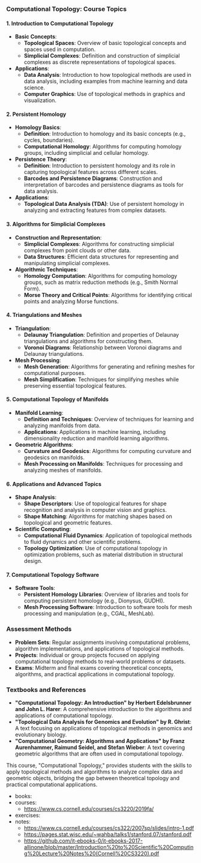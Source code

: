 ### **Computational Topology: Course Topics**

#### **1. Introduction to Computational Topology**
- **Basic Concepts**:
  - **Topological Spaces**: Overview of basic topological concepts and spaces used in computation.
  - **Simplicial Complexes**: Definition and construction of simplicial complexes as discrete representations of topological spaces.
- **Applications**:
  - **Data Analysis**: Introduction to how topological methods are used in data analysis, including examples from machine learning and data science.
  - **Computer Graphics**: Use of topological methods in graphics and visualization.

#### **2. Persistent Homology**
- **Homology Basics**:
  - **Definition**: Introduction to homology and its basic concepts (e.g., cycles, boundaries).
  - **Computational Homology**: Algorithms for computing homology groups, including simplicial and cellular homology.
- **Persistence Theory**:
  - **Definition**: Introduction to persistent homology and its role in capturing topological features across different scales.
  - **Barcodes and Persistence Diagrams**: Construction and interpretation of barcodes and persistence diagrams as tools for data analysis.
- **Applications**:
  - **Topological Data Analysis (TDA)**: Use of persistent homology in analyzing and extracting features from complex datasets.

#### **3. Algorithms for Simplicial Complexes**
- **Construction and Representation**:
  - **Simplicial Complexes**: Algorithms for constructing simplicial complexes from point clouds or other data.
  - **Data Structures**: Efficient data structures for representing and manipulating simplicial complexes.
- **Algorithmic Techniques**:
  - **Homology Computation**: Algorithms for computing homology groups, such as matrix reduction methods (e.g., Smith Normal Form).
  - **Morse Theory and Critical Points**: Algorithms for identifying critical points and analyzing Morse functions.

#### **4. Triangulations and Meshes**
- **Triangulation**:
  - **Delaunay Triangulation**: Definition and properties of Delaunay triangulations and algorithms for constructing them.
  - **Voronoi Diagrams**: Relationship between Voronoi diagrams and Delaunay triangulations.
- **Mesh Processing**:
  - **Mesh Generation**: Algorithms for generating and refining meshes for computational purposes.
  - **Mesh Simplification**: Techniques for simplifying meshes while preserving essential topological features.

#### **5. Computational Topology of Manifolds**
- **Manifold Learning**:
  - **Definition and Techniques**: Overview of techniques for learning and analyzing manifolds from data.
  - **Applications**: Applications in machine learning, including dimensionality reduction and manifold learning algorithms.
- **Geometric Algorithms**:
  - **Curvature and Geodesics**: Algorithms for computing curvature and geodesics on manifolds.
  - **Mesh Processing on Manifolds**: Techniques for processing and analyzing meshes of manifolds.

#### **6. Applications and Advanced Topics**
- **Shape Analysis**:
  - **Shape Descriptors**: Use of topological features for shape recognition and analysis in computer vision and graphics.
  - **Shape Matching**: Algorithms for matching shapes based on topological and geometric features.
- **Scientific Computing**:
  - **Computational Fluid Dynamics**: Application of topological methods to fluid dynamics and other scientific problems.
  - **Topology Optimization**: Use of computational topology in optimization problems, such as material distribution in structural design.

#### **7. Computational Topology Software**
- **Software Tools**:
  - **Persistent Homology Libraries**: Overview of libraries and tools for computing persistent homology (e.g., Dionysus, GUDHI).
  - **Mesh Processing Software**: Introduction to software tools for mesh processing and manipulation (e.g., CGAL, MeshLab).

### **Assessment Methods**
- **Problem Sets**: Regular assignments involving computational problems, algorithm implementations, and applications of topological methods.
- **Projects**: Individual or group projects focused on applying computational topology methods to real-world problems or datasets.
- **Exams**: Midterm and final exams covering theoretical concepts, algorithms, and practical applications in computational topology.

### **Textbooks and References**
- **"Computational Topology: An Introduction" by Herbert Edelsbrunner and John L. Harer**: A comprehensive introduction to the algorithms and applications of computational topology.
- **"Topological Data Analysis for Genomics and Evolution" by R. Ghrist**: A text focusing on applications of topological methods in genomics and evolutionary biology.
- **"Computational Geometry: Algorithms and Applications" by Franz Aurenhammer, Raimund Seidel, and Stefan Wieber**: A text covering geometric algorithms that are often used in computational topology.

This course, "Computational Topology," provides students with the skills to apply topological methods and algorithms to analyze complex data and geometric objects, bridging the gap between theoretical topology and practical computational applications.

- books:
- courses:
    - https://www.cs.cornell.edu/courses/cs3220/2019fa/
- exercises:
- notes:
    - https://www.cs.cornell.edu/courses/cs322/2007sp/slides/intro-1.pdf
    - https://pages.stat.wisc.edu/~wahba/talks1/stanford.07/stanford.pdf
    - https://github.com/it-ebooks-0/it-ebooks-2017-allinone/blob/master/Introduction%20to%20Scientific%20Computing%20Lecture%20Notes%20(Cornell%20CS3220).pdf
